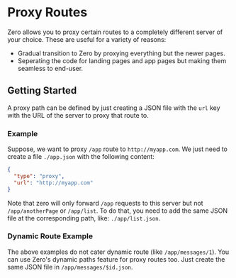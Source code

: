 # Proxy Routes

Zero allows you to proxy certain routes to a completely different server of your choice. These are useful for a variety of reasons:

- Gradual transition to Zero by proxying everything but the newer pages.
- Seperating the code for landing pages and app pages but making them seamless to end-user.

## Getting Started

A proxy path can be defined by just creating a JSON file with the `url` key with the URL of the server to proxy that route to.

### Example

Suppose, we want to proxy `/app` route to `http://myapp.com`. We just need to create a file `./app.json` with the following content:

```json
{
  "type": "proxy",
  "url": "http://myapp.com"
}
```

Note that zero will only forward `/app` requests to this server but not `/app/anotherPage` or `/app/list`. To do that, you need to add the same JSON file at the corresponding path, like: `./app/list.json`.

### Dynamic Route Example

The above examples do not cater dynamic route (like `/app/messages/1`). You can use Zero's dynamic paths feature for proxy routes too. Just create the same JSON file in `/app/messages/$id.json`.
